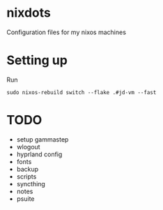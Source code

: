 # nixdots
Configuration files for my nixos machines

# Setting up

Run

```
sudo nixos-rebuild switch --flake .#jd-vm --fast
```

# TODO

* setup gammastep
* wlogout
* hyprland config
* fonts
* backup
* scripts
* syncthing
* notes
* psuite
